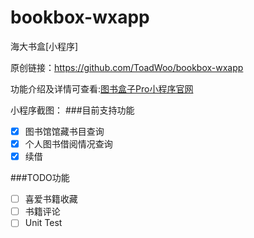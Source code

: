# bookbox-wxapp
海大书盒[小程序]

原创链接：https://github.com/ToadWoo/bookbox-wxapp

功能介绍及详情可查看:[图书盒子Pro小程序官网](http://bookbox.toadw.cn)


小程序截图：
###目前支持功能
- [x] 图书馆馆藏书目查询
- [x] 个人图书借阅情况查询
- [x] 续借

###TODO功能
- [ ] 喜爱书籍收藏
- [ ] 书籍评论
- [ ] Unit Test

